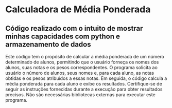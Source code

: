 # Calculadora de Média Ponderada

## Código realizado com o intuito de mostrar minhas capacidades com python e armazenamento de dados

Este código tem o propósito de calcular a média ponderada de um número determinado de alunos, permitindo que o usuário forneça os nomes dos alunos, suas notas e os pesos correspondentes. O programa solicita ao usuário o número de alunos, seus nomes e, para cada aluno, as notas obtidas e os pesos atribuídos a essas notas. Em seguida, o código calcula a média ponderada para cada aluno e exibe os resultados. Certifique-se de seguir as instruções fornecidas durante a execução para obter resultados precisos. Não são necessárias bibliotecas externas para executar este programa.

